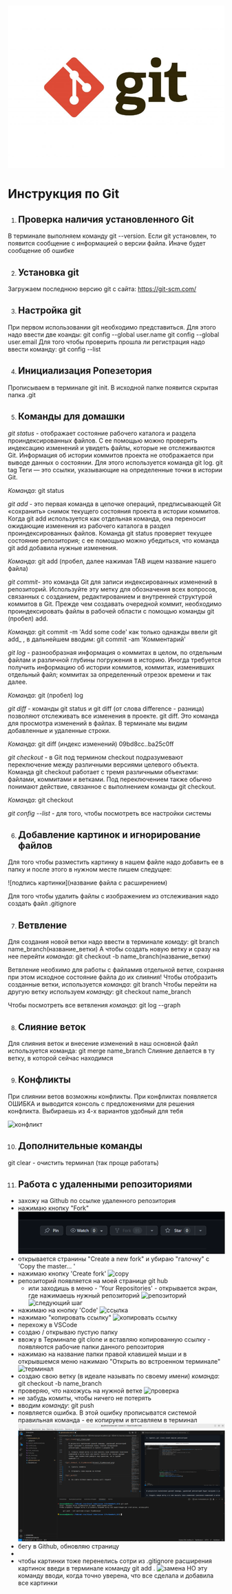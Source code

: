 ![тут должно быть лого](git_logo.jpg)
# Инструкция по Git #
1. ## Проверка наличия установленного Git ##
В терминале выполняем команду git --version. Если git установлен, то появится сообщение с информацией о версии файла. Иначе будет сообщение об ошибке

2. ## Установка git ##
Загружаем последнюю версию git с сайта: https://git-scm.com/

3. ## Настройка git ##
При первом использовании git необходимо представиться. Для этого надо ввести две коанды: git config --global user.name git config --global user.email
Для того чтобы проверить прошла ли регистрация надо ввести команду: git config --list

4. ## Инициализация Ропезетория ##
Прописываем в терминале git init.
В исходной папке появится скрытая папка .git

5. ## Команды для домашки ##
_git status_ - отображает состояние рабочего каталога и раздела проиндексированных файлов. 
С ее помощью можно проверить индексацию изменений и увидеть файлы, которые не отслеживаются Git. 
Информация об истории коммитов проекта не отображается при выводе данных о состоянии. 
Для этого используется команда git log. git tag Теги — это ссылки, указывающие на определенные точки в истории Git. 

_Команда_: git status

_git add_ - это первая команда в цепочке операций, предписывающей Git «сохранить» снимок текущего состояния проекта в истории коммитов. 
Когда git add используется как отдельная команда, она переносит ожидающие изменения из рабочего каталога в раздел проиндексированных файлов. 
Команда git status проверяет текущее состояние репозитория; с ее помощью можно убедиться, что команда git add добавила нужные изменения. 

_Команда_: git add (пробел, далее нажимая TAB ищем название нашего файла)

_git commit_- это команда Git для записи индексированных изменений в репозиторий. 
Используйте эту метку для обозначения всех вопросов, связанных с созданием, редактированием и внутренней структурой коммитов в Git. 
Прежде чем создавать очередной коммит, необходимо проиндексировать файлы в рабочей области с помощью команды git (пробел) add. 

_Команда_: git commit -m 'Add some code'
как только однажды ввели git add_ , в дальнейшем вводим: git commit -am 'Комментарий'


_git log_ - разнообразная информация о коммитах в целом, по отдельным файлам и различной глубины погружения в историю. 
Иногда требуется получить информацию об истории коммитов, коммитах, изменивших отдельный файл; коммитах за определенный отрезок времени и так далее. 

_Команда_: git (пробел) log

_git diff_ - команды git status и git diff (от слова difference - разница) позволяют отслеживать все изменения в проекте.
git diff. Это команда для просмотра изменений в файлах. В терминале мы видим добавленные и удаленные строки. 

_Команда_: git diff (индекс изменений) 09bd8cc..ba25c0ff

_git checkout_ - в Git под термином checkout подразумевают переключение между различными версиями целевого объекта. 
Команда git checkout работает с тремя различными объектами: файлами, коммитами и ветками. 
Под переключением также обычно понимают действие, связанное с выполнением команды git checkout.

_Команда_: git checkout

_git config --list_ - для того, чтобы посмотреть все настройки системы

6. ## Добавление картинок и игнорирование файлов ##
Для того чтобы разместить картинку в нашем файле надо добавить ее в папку и после этого в нужном месте пишем следущее: 

![подпись картинки](название файла с расширением)

Для того чтобы удалить файлы с изображением из отслеживания надо создать файл .gitignore

7. ## Ветвление ##
Для создания новой ветки надо ввести в терминале _комаду_: git branch name_branch(название_ветки)
А чтобы создать новую ветку и сразу на нее перейти _команда_: git checkout -b name_branch(название_ветки)

Ветвление необхимо для работы с файламив отдельной ветке, сохраняя при этом исходное состояние файла до их слияния! 
Чтобы отобразить созданные ветки, используется _команда_: git branch 
Чтобы перейти на другую ветку используем _команду_: 
git checkout name_branch

Чтобы посмотреть все ветвления _команда_: git log --graph

8. ## Слияние веток ##
Для слияния веток и внесение изменений в наш основной файл используется команда: git merge name_branch 
Слияние делается в ту ветку, в которой сейчас находимся

9. ## Конфликты ##
При слиянии ветов возможны конфликты. При конфликтах появляется ОШИБКА и выводится консоль с предложениями для решения конфликта.
Выбираешь из 4-х вариантов удобный для тебя 

![конфликт](%D0%BA%D0%BE%D0%BD%D1%84%D0%BB%D0%B8%D0%BA%D1%82.jpg)

10. ## Дополнительные команды ##
git clear - очистить терминал (так проще работать)
 
11. ## Работа с удаленными репозиториями ##

- захожу на Github по ссылке удаленного репозитория 
- нажимаю кнопку "Fork"
![fork](fork.png)
- открывается странины "Create a new fork" и убираю "галочку" с 'Copy the master... '
- нажимаю кнопку 'Create fork'
![copy](copy.png)
- репозиторий появляется на моей странице git hub
	* или заходишь в меню - 'Your Repositories' - открывается экран, где нажимаешь нужный репозиторий
![репозиторий](мой_репозиторий.png)
![следующий шаг](тык_на_ссылку.png)
- нажимаю на кнопку 'Code'
![ссылка](код.png)
- нажимаю "копировать ссылку"
![копировать ссылку](ссылка.png)
- перехожу в VSCode
- создаю / открываю пустую папку
- ввожу в Терминале git clone и вставляю копированную ссылку - появляются рабочие папки данного репозитория
- нажимаю на название папки правой клавишей мыши и в открывшемся меню нажимаю "Открыть во встроенном терминале"
![терминал](встроенный_терминал.png)
- создаю свою ветку (в идеале называть по своему имени)
_команда_: git checkout -b name_branch
- проверяю, что нахожусь на нужной ветке 
![проверка](проверка.png)
- не забудь комиты, чтобы ничего не потерять
- вводим _команду_: git push
- появляется ошибка. В этой ошибку прописыватся системой правильная команда - ее копируем и втсавляем в терминал
![push](git_push.png)
- бегу в Github, обновляю страницу
- 
- чтобы картинки тоже перенелись сотри из .gitignore расширения картинок введи в терминале команду git add .
![замена](U_меняется_на_A.png)
НО эту команду вводи, когда точно уверена, что все сделала и добавила все картинки

